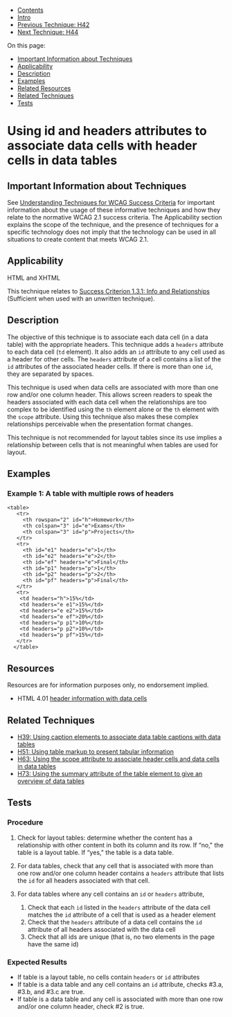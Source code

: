 -   [Contents](https://www.w3.org/WAI/WCAG21/Techniques/#techniques "Table of Contents")
-   [Intro](https://www.w3.org/WAI/WCAG21/Techniques/#introduction "Introduction to Techniques")
-   [Previous Technique: H42](H42)
-   [Next Technique: H44](H44)

On this page:

-   [Important Information about Techniques](#important-information)
-   [Applicability](#applicability)
-   [Description](#description)
-   [Examples](#examples)
-   [Related Resources](#resources)
-   [Related Techniques](#related)
-   [Tests](#tests)

Using id and headers attributes to associate data cells with header cells in data tables
========================================================================================

Important Information about Techniques
--------------------------------------

See [Understanding Techniques for WCAG Success Criteria](https://www.w3.org/WAI/WCAG21/Understanding/understanding-techniques) for important information about the usage of these informative techniques and how they relate to the normative WCAG 2.1 success criteria. The Applicability section explains the scope of the technique, and the presence of techniques for a specific technology does not imply that the technology can be used in all situations to create content that meets WCAG 2.1.

Applicability
-------------

HTML and XHTML

This technique relates to [Success Criterion 1.3.1: Info and Relationships](https://www.w3.org/WAI/WCAG21/Understanding/info-and-relationships) (Sufficient when used with an unwritten technique).

Description
-----------

The objective of this technique is to associate each data cell (in a data table) with the appropriate headers. This technique adds a `headers` attribute to each data cell (`td` element). It also adds an `id` attribute to any cell used as a header for other cells. The `headers` attribute of a cell contains a list of the `id` attributes of the associated header cells. If there is more than one `id`, they are separated by spaces.

This technique is used when data cells are associated with more than one row and/or one column header. This allows screen readers to speak the headers associated with each data cell when the relationships are too complex to be identified using the `th` element alone or the `th` element with the `scope` attribute. Using this technique also makes these complex relationships perceivable when the presentation format changes.

This technique is not recommended for layout tables since its use implies a relationship between cells that is not meaningful when tables are used for layout.

Examples
--------

### Example 1: A table with multiple rows of headers

    <table>
       <tr>
         <th rowspan="2" id="h">Homework</th>
         <th colspan="3" id="e">Exams</th>
         <th colspan="3" id="p">Projects</th>
       </tr>
       <tr>
         <th id="e1" headers="e">1</th>
         <th id="e2" headers="e">2</th>
         <th id="ef" headers="e">Final</th>
         <th id="p1" headers="p">1</th>
         <th id="p2" headers="p">2</th>
         <th id="pf" headers="p">Final</th>
       </tr>
       <tr>
        <td headers="h">15%</td>
        <td headers="e e1">15%</td>
        <td headers="e e2">15%</td>
        <td headers="e ef">20%</td>
        <td headers="p p1">10%</td>
        <td headers="p p2">10%</td>
        <td headers="p pf">15%</td>
       </tr>
      </table>

Resources
---------

Resources are for information purposes only, no endorsement implied.

-   HTML 4.01 [header information with data cells](https://www.w3.org/TR/html4/struct/tables.html#h-11.4.1)

Related Techniques
------------------

-   [H39: Using caption elements to associate data table captions with data tables](https://www.w3.org/WAI/WCAG21/Techniques/html/H39)
-   [H51: Using table markup to present tabular information](https://www.w3.org/WAI/WCAG21/Techniques/html/H51)
-   [H63: Using the scope attribute to associate header cells and data cells in data tables](https://www.w3.org/WAI/WCAG21/Techniques/html/H63)
-   [H73: Using the summary attribute of the table element to give an overview of data tables](https://www.w3.org/WAI/WCAG21/Techniques/html/H73)

Tests
-----

### Procedure

1.  Check for layout tables: determine whether the content has a relationship with other content in both its column and its row. If “no," the table is a layout table. If “yes," the table is a data table.
2.  For data tables, check that any cell that is associated with more than one row and/or one column header contains a `headers` attribute that lists the `id` for all headers associated with that cell.
3.  For data tables where any cell contains an `id` or `headers` attribute,

    1.  Check that each `id` listed in the `headers` attribute of the data cell matches the `id` attribute of a cell that is used as a header element
    2.  Check that the `headers` attribute of a data cell contains the `id` attribute of all headers associated with the data cell
    3.  Check that all ids are unique (that is, no two elements in the page have the same id)

### Expected Results

-   If table is a layout table, no cells contain `headers` or `id` attributes
-   If table is a data table and any cell contains an `id` attribute, checks \#3.a, \#3.b, and \#3.c are true.
-   If table is a data table and any cell is associated with more than one row and/or one column header, check \#2 is true.
